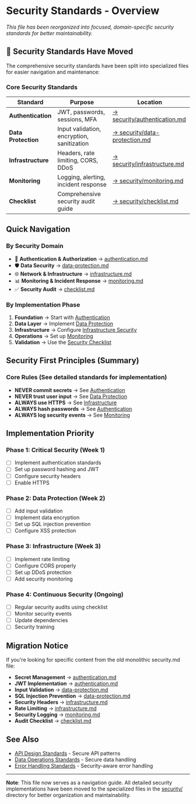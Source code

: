 # Security Standards - Overview

*This file has been reorganized into focused, domain-specific security standards for better maintainability.*

## 📁 Security Standards Have Moved

The comprehensive security standards have been split into specialized files for easier navigation and maintenance:

### Core Security Standards

| Standard | Purpose | Location |
|----------|---------|----------|
| **Authentication** | JWT, passwords, sessions, MFA | [→ security/authentication.md](../security/authentication.md) |
| **Data Protection** | Input validation, encryption, sanitization | [→ security/data-protection.md](../security/data-protection.md) |
| **Infrastructure** | Headers, rate limiting, CORS, DDoS | [→ security/infrastructure.md](../security/infrastructure.md) |
| **Monitoring** | Logging, alerting, incident response | [→ security/monitoring.md](../security/monitoring.md) |
| **Checklist** | Comprehensive security audit guide | [→ security/checklist.md](../security/checklist.md) |

## Quick Navigation

### By Security Domain

- 🔐 **Authentication & Authorization** → [authentication.md](../security/authentication.md)
- 🛡️ **Data Security** → [data-protection.md](../security/data-protection.md)
- 🌐 **Network & Infrastructure** → [infrastructure.md](../security/infrastructure.md)
- 📊 **Monitoring & Incident Response** → [monitoring.md](../security/monitoring.md)
- ✅ **Security Audit** → [checklist.md](../security/checklist.md)

### By Implementation Phase

1. **Foundation** → Start with [Authentication](../security/authentication.md)
2. **Data Layer** → Implement [Data Protection](../security/data-protection.md)
3. **Infrastructure** → Configure [Infrastructure Security](../security/infrastructure.md)
4. **Operations** → Set up [Monitoring](../security/monitoring.md)
5. **Validation** → Use the [Security Checklist](../security/checklist.md)

## Security First Principles (Summary)

### Core Rules (See detailed standards for implementation)
- **NEVER commit secrets** → See [Authentication](../security/authentication.md#secret-management)
- **NEVER trust user input** → See [Data Protection](../security/data-protection.md#input-validation)
- **ALWAYS use HTTPS** → See [Infrastructure](../security/infrastructure.md#tls-configuration)
- **ALWAYS hash passwords** → See [Authentication](../security/authentication.md#password-security)
- **ALWAYS log security events** → See [Monitoring](../security/monitoring.md#security-event-logging)

## Implementation Priority

### Phase 1: Critical Security (Week 1)
- [ ] Implement authentication standards
- [ ] Set up password hashing and JWT
- [ ] Configure security headers
- [ ] Enable HTTPS

### Phase 2: Data Protection (Week 2)
- [ ] Add input validation
- [ ] Implement data encryption
- [ ] Set up SQL injection prevention
- [ ] Configure XSS protection

### Phase 3: Infrastructure (Week 3)
- [ ] Implement rate limiting
- [ ] Configure CORS properly
- [ ] Set up DDoS protection
- [ ] Add security monitoring

### Phase 4: Continuous Security (Ongoing)
- [ ] Regular security audits using checklist
- [ ] Monitor security events
- [ ] Update dependencies
- [ ] Security training

## Migration Notice

If you're looking for specific content from the old monolithic security.md file:

- **Secret Management** → [authentication.md](../security/authentication.md#secret-management)
- **JWT Implementation** → [authentication.md](../security/authentication.md#jwt-token-implementation)
- **Input Validation** → [data-protection.md](../security/data-protection.md#input-validation)
- **SQL Injection Prevention** → [data-protection.md](../security/data-protection.md#sql-injection-prevention)
- **Security Headers** → [infrastructure.md](../security/infrastructure.md#security-headers)
- **Rate Limiting** → [infrastructure.md](../security/infrastructure.md#rate-limiting)
- **Security Logging** → [monitoring.md](../security/monitoring.md#security-event-logging)
- **Audit Checklist** → [checklist.md](../security/checklist.md)

## See Also

- [API Design Standards](./api-design.md) - Secure API patterns
- [Data Operations Standards](./data-operations.md) - Secure data handling
- [Error Handling Standards](./error-handling.md) - Security-aware error handling

---

**Note**: This file now serves as a navigation guide. All detailed security implementations have been moved to the specialized files in the [security/](../security/) directory for better organization and maintainability.